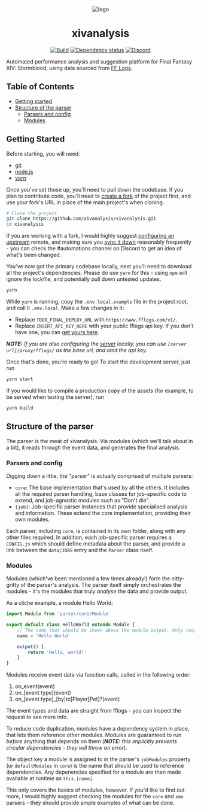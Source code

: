<p align="center"><img src="https://raw.githubusercontent.com/ackwell/xivanalysis/master/public/logo.png" alt="logo"></p>
<h1 align="center">xivanalysis</h1>
<p align="center">
	<a href="https://circleci.com/gh/xivanalysis/xivanalysis" title="Build"><img src="https://img.shields.io/circleci/project/github/xivanalysis/xivanalysis.svg?style=flat-square" alt="Build"></a>
	<a href="https://david-dm.org/xivanalysis/xivanalysis" title="Dependency status"><img src="https://img.shields.io/david/xivanalysis/xivanalysis.svg?style=flat-square" alt="Dependency status"></a>
	<a href="https://discord.gg/jVbVe44" title="Discord"><img src="https://img.shields.io/discord/441414116914233364.svg?style=flat-square&amp;logo=discord&amp;colorB=7289DA" alt="Discord"></a>
</p>

Automated performance analysis and suggestion platform for Final Fantasy XIV: Stormblood, using data sourced from [FF Logs](https://www.fflogs.com/).

## Table of Contents

- [Getting started](#getting-started)
- [Structure of the parser](#structure-of-the-parser)
	- [Parsers and config](#parsers-and-config)
	- [Modules](#modules)

## Getting Started

Before starting, you will need:

- [git](https://git-scm.com/)
- [node.js](https://nodejs.org/en/)
- [yarn](https://yarnpkg.com/lang/en/)

Once you've set those up, you'll need to pull down the codebase. If you plan to contribute code, you'll need to [create a fork](https://help.github.com/articles/fork-a-repo/) of the project first, and use your fork's URL in place of the main project's when cloning.

```bash
# Clone the project
git clone https://github.com/xivanalysis/xivanalysis.git
cd xivanalysis
```

If you are working with a fork, I would highly suggest [configuring an upstream](https://help.github.com/articles/configuring-a-remote-for-a-fork/) remote, and making sure you [sync it down](https://help.github.com/articles/syncing-a-fork/) reasonably frequently - you can check the #automations channel on Discord to get an idea of what's been changed.

You've now got the primary codebase locally, next you'll need to download all the project's dependencies. Please do use `yarn` for this - using `npm` will ignore the lockfile, and potentially pull down untested updates.

```bash
yarn
```

While `yarn` is running, copy the `.env.local.example` file in the project root, and call it `.env.local`. Make a few changes in it:

- Replace `TODO_FINAL_DEPLOY_URL` with `https://www.fflogs.com/v1/`.
- Replace `INSERT_API_KEY_HERE` with your public fflogs api key. If you don't have one, you can [get yours here](https://www.fflogs.com/accounts/changeuser).

***NOTE:*** *If you are also configuring the [server](https://github.com/xivanalysis/server) locally, you can use `[server url]/proxy/fflogs/` as the base url, and omit the api key.*

Once that's done, you're ready to go! To start the development server, just run

```bash
yarn start
```

If you would like to compile a production copy of the assets (for example, to be served when testing the server), run

```bash
yarn build
```

## Structure of the parser

The parser is the meat of xivanalysis. Via modules (which we'll talk about in a bit), it reads through the event data, and generates the final analysis.

### Parsers and config

Digging down a little, the "parser" is actually comprised of multiple parsers:

- `core`: The base implementation that's used by all the others. It includes all the required parser handling, base classes for job-specific code to extend, and job-agnostic modules such as "Don't die".
- `[job]`: Job-specific parser instances that provide specialised analysis and information. These extend the core implementation, providing their own modules.

Each parser, including `core`, is contained in its own folder, along with any other files required. In addition, each job-specific parser requires a `CONFIG.js` which should define metadata about the parser, and provide a link between the `data/JOBS` entry and the `Parser` class itself.

### Modules

Modules (which've been mentioned a few times already!) form the nitty-gritty of the parser's analysis. The parser itself simply orchestrates the modules - it's the modules that truly _analyse_ the data and provide output.

As a cliche example, a module Hello World:

```js
import Module from 'parser/core/Module'

export default class HelloWorld extends Module {
	// The name that should be shown above the module output. Only required if the module _has_ output.
	name = 'Hello World'

	output() {
		return 'Hello, world!'
	}
}
```

Modules receive event data via function calls, called in the following order:

1. on\_event(event)
2. on\_\[event type\](event)
3. on\_\[event type\]\_\[by|to\]Player\[Pet\]?(event)

The event types and data are straight from fflogs - you can inspect the request to see more info.

To reduce code duplication, modules have a dependency system in place, that lets them reference other modules. Modules are guaranteed to run _before_ anything that depends on them (***NOTE:*** *this implicitly prevents circular dependencies - they will throw an error*).

The object key a module is assigned to in the parser's `jobModules` property (or `defaultModules` in `core`) is the name that should be used to reference dependencies. Any depenencies specified for a module are then made available at runtime as `this.[name]`.

This only covers the basics of modules, however. If you'd like to find out more, I would highly suggest checking the modules for the `core` and `smn` parsers - they should provide ample examples of what can be done.
